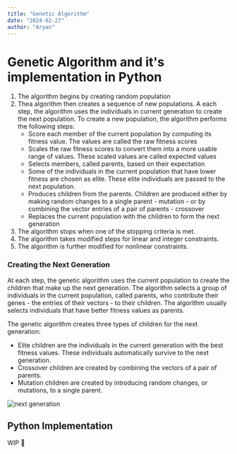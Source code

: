 ```yaml
---
title: "Genetic Algorithm"
date: "2024-02-27"
author: "Aryan"
---
```


# Genetic Algorithm and it's implementation in Python

1. The algorithm begins by creating random population
2. Thea algorithm then creates a sequence of new populations. A each step, the algorithm uses the individuals in current generation to create the next population. To create a new population, the algorithm performs the following steps:
    - Score each member of the current population by computing its fitness value. The values are called the raw fitness scores
    - Scales the raw fitness scores to convert them into a more usable range of values. These scaled values are called expected values
    - Selects members, called parents, based on their expectation
    - Some of the individuals in the current population that have lower fitness are chosen as elite. These elite individuals are passed to the next population.
    - Produces children from the parents. Children are produced either by making random changes to a single parent - mutation - or by combining the vector entries of a pair of parents - crossover
    - Replaces the current population with the children to form the next generation
3. The algorithm stops when one of the stopping criteria is met.
4. The algorithm takes modified steps for linear and integer constraints.
5. The algorithm is further modified for nonlinear constraints.


### Creating the Next Generation

At each step, the genetic algorithm uses the current population to create the children that make up the next generation. The algorithm selects a group of individuals in the current population, called parents, who contribute their genes - the entries of their vectors - to their children. The algorithm usually selects individuals that have better fitness values as parents.

The genetic algorithm creates three types of children for the next generation:

- Elite children are the individuals in the current generation with the best fitness values. These individuals automatically survive to the next generation.
- Crossover children are created by combining the vectors of a pair of parents.
- Mutation children are created by introducing random changes, or mutations, to a single parent.

![next generation](multi-agents/next-gen.png)


## Python Implementation

WIP 🚧